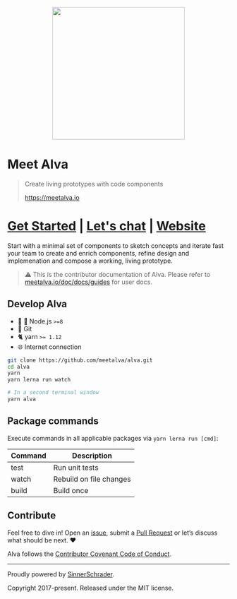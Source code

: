 <p align="center">
<img src="https://meetalva.github.io/media/alva.svg" width="300">
</p>

# Meet Alva

> Create living prototypes with code components
>
> https://meetalva.io


# [Get Started](https://meetalva.io/doc/docs/guides/start?guides-enabled=true) | [Let's chat](https://gitter.im/meetalva/Lobby) | [Website](https://meetalva.io)

Start with a minimal set of components to sketch concepts and iterate fast your team to create and enrich components, refine design and implemenation and compose a working, living prototype.

> ⚠️ This is the contributor documentation of Alva. Please refer to [meetalva.io/doc/docs/guides](https://meetalva.io/doc/docs/guides/start?guides-enabled=true) for user docs.

## Develop Alva

* :turtle: :rocket: Node.js `>=8`
* :evergreen_tree: Git
* :cat2: yarn `>= 1.12`
* :globe_with_meridians: Internet connection

```sh
git clone https://github.com/meetalva/alva.git
cd alva
yarn
yarn lerna run watch

# In a second terminal window
yarn alva
```

## Package commands

Execute commands in all applicable packages via `yarn lerna run [cmd]`:

| Command | Description |
|---------|-------------|
| test    | Run unit tests |
| watch   | Rebuild on file changes |
| build   | Build once |

## Contribute

Feel free to dive in! Open an [issue](https://github.com/meetalva/alva/issues/new), submit a
[Pull Request](https://github.com/meetalva/alva/compare) or let’s discuss what should be next. ❤️

Alva follows the [Contributor Covenant Code of Conduct](CODE_OF_CONDUCT.md).

---

Proudly powered by [SinnerSchrader](https://github.com/sinnerschrader).

Copyright 2017-present. Released under the MIT license.
